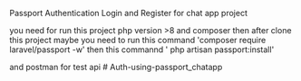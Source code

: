  Passport Authentication Login and Register for chat app project

you need for run this project php version >8 and composer  then after 
clone this project maybe you need to run this command
 'composer require laravel/passport -w'
then this commannd 
 ' php artisan passport:install'

 and postman for test api # Auth-using-passport_chatapp
